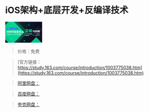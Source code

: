# iOS架构+底层开发+反编译技术

![img](../../../assets/study163/free/6632594987349907992.jpg)

> 价格：免费

> [官方链接：https://study.163.com/course/introduction/1003775038.htm](https://study.163.com/course/introduction/1003775038.htm)

> [阿里网盘：]()

> [百度网盘：]()

> [夸克网盘：]()
